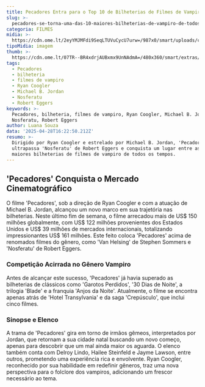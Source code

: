 ```yaml
---
title: Pecadores Entra para o Top 10 de Bilheterias de Filmes de Vampiro
slug: >-
  pecadores-se-torna-uma-das-10-maiores-bilheterias-de-vampiro-de-todos-os-tempos
categoria: FILMES
midia: >-
  https://cdn.ome.lt/2eyYMJMFdi9SeqLTUVuCycU7urw=/987x0/smart/uploads/conteudo/fotos/OMELETE_CAPA_-_2025-04-28T131438.394.png
tipoMidia: imagem
thumb: >-
  https://cdn.ome.lt/07TR--BR4xdrjAUBxmx9UnNAdmA=/480x360/smart/extras/conteudos/omelete_THUMB_-_2025-04-28T131423.331.png
tags:
  - Pecadores
  - bilheteria
  - filmes de vampiro
  - Ryan Coogler
  - Michael B. Jordan
  - Nosferatu
  - Robert Eggers
keywords: >-
  Pecadores, bilheteria, filmes de vampiro, Ryan Coogler, Michael B. Jordan,
  Nosferatu, Robert Eggers
author: Luana Souza
data: '2025-04-28T16:22:50.212Z'
resumo: >-
  Dirigido por Ryan Coogler e estrelado por Michael B. Jordan, 'Pecadores'
  ultrapassa 'Nosferatu' de Robert Eggers e conquista um lugar entre as dez
  maiores bilheterias de filmes de vampiro de todos os tempos.
---
```


## 'Pecadores' Conquista o Mercado Cinematográfico

O filme 'Pecadores', sob a direção de Ryan Coogler e com a atuação de Michael B. Jordan, alcançou um novo marco em sua trajetória nas bilheterias. Neste último fim de semana, o filme arrecadou mais de US$ 150 milhões globalmente, com US$ 122 milhões provenientes dos Estados Unidos e US$ 39 milhões de mercados internacionais, totalizando impressionantes US$ 161 milhões. Este feito coloca 'Pecadores' acima de renomados filmes do gênero, como 'Van Helsing' de Stephen Sommers e 'Nosferatu' de Robert Eggers.

### Competição Acirrada no Gênero Vampiro

Antes de alcançar este sucesso, 'Pecadores' já havia superado as bilheterias de clássicos como 'Garotos Perdidos', '30 Dias de Noite', a trilogia 'Blade' e a franquia 'Anjos da Noite'. Atualmente, o filme se encontra apenas atrás de 'Hotel Transylvania' e da saga 'Crepúsculo', que inclui cinco filmes.

### Sinopse e Elenco

A trama de 'Pecadores' gira em torno de irmãos gêmeos, interpretados por Jordan, que retornam a sua cidade natal buscando um novo começo, apenas para descobrir que um mal ainda maior os aguarda. O elenco também conta com Delroy Lindo, Hailee Steinfeld e Jayme Lawson, entre outros, prometendo uma experiência rica e envolvente. Ryan Coogler, reconhecido por sua habilidade em redefinir gêneros, traz uma nova perspectiva para o folclore dos vampiros, adicionando um frescor necessário ao tema.
